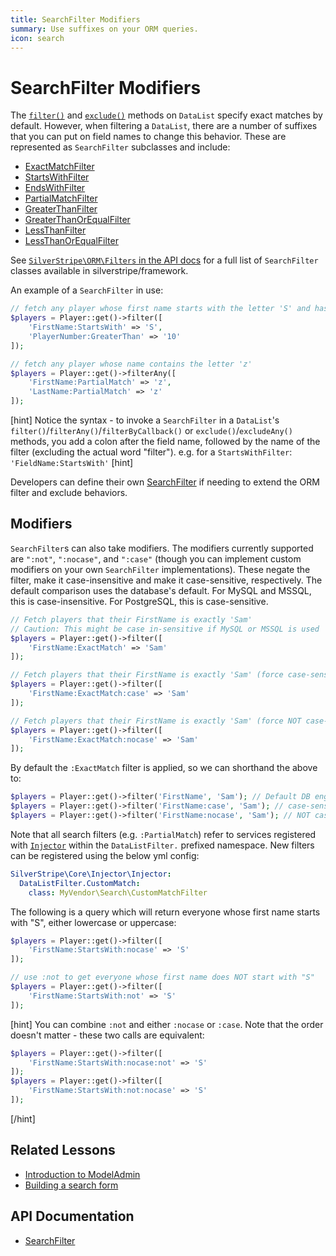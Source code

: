 ```yaml
---
title: SearchFilter Modifiers
summary: Use suffixes on your ORM queries.
icon: search
---
```


# SearchFilter Modifiers

The [`filter()`](api:SilverStripe\ORM\DataList::filter()) and [`exclude()`](api:SilverStripe\ORM\DataList::exclude()) methods on `DataList` specify exact matches by default. However, when filtering a `DataList`, there are a number of suffixes that
you can put on field names to change this behavior. These are represented as `SearchFilter` subclasses and include:

 * [ExactMatchFilter](api:SilverStripe\ORM\Filters\ExactMatchFilter)
 * [StartsWithFilter](api:SilverStripe\ORM\Filters\StartsWithFilter)
 * [EndsWithFilter](api:SilverStripe\ORM\Filters\EndsWithFilter) 
 * [PartialMatchFilter](api:SilverStripe\ORM\Filters\PartialMatchFilter)
 * [GreaterThanFilter](api:SilverStripe\ORM\Filters\GreaterThanFilter)
 * [GreaterThanOrEqualFilter](api:SilverStripe\ORM\Filters\GreaterThanOrEqualFilter)
 * [LessThanFilter](api:SilverStripe\ORM\Filters\LessThanFilter)
 * [LessThanOrEqualFilter](api:SilverStripe\ORM\Filters\LessThanOrEqualFilter)

See [`SilverStripe\ORM\Filters` in the API docs](api:SilverStripe\ORM\Filters) for a full list of `SearchFilter` classes available in silverstripe/framework.

An example of a `SearchFilter` in use:

```php
// fetch any player whose first name starts with the letter 'S' and has a PlayerNumber greater than 10
$players = Player::get()->filter([
    'FirstName:StartsWith' => 'S',
    'PlayerNumber:GreaterThan' => '10'
]);

// fetch any player whose name contains the letter 'z'
$players = Player::get()->filterAny([
    'FirstName:PartialMatch' => 'z',
    'LastName:PartialMatch' => 'z'
]);
```

[hint]
Notice the syntax - to invoke a `SearchFilter` in a `DataList`'s `filter()`/`filterAny()`/`filterByCallback()` or `exclude()`/`excludeAny()` methods, you add a colon after the field name, followed by the name of the filter (excluding the actual word "filter"). e.g. for a `StartsWithFilter`: `'FieldName:StartsWith'`
[hint]

Developers can define their own [SearchFilter](api:SilverStripe\ORM\Filters\SearchFilter) if needing to extend the ORM filter and exclude behaviors.

## Modifiers

`SearchFilter`s can also take modifiers. The modifiers currently supported are `":not"`, `":nocase"`, and
`":case"` (though you can implement custom modifiers on your own `SearchFilter` implementations). These negate the filter, make it case-insensitive and make it case-sensitive, respectively. The default
comparison uses the database's default. For MySQL and MSSQL, this is case-insensitive. For PostgreSQL, this is
case-sensitive.

```php
// Fetch players that their FirstName is exactly 'Sam'
// Caution: This might be case in-sensitive if MySQL or MSSQL is used
$players = Player::get()->filter([
    'FirstName:ExactMatch' => 'Sam'
]);

// Fetch players that their FirstName is exactly 'Sam' (force case-sensitive)
$players = Player::get()->filter([
    'FirstName:ExactMatch:case' => 'Sam'
]);

// Fetch players that their FirstName is exactly 'Sam' (force NOT case-sensitive)
$players = Player::get()->filter([
    'FirstName:ExactMatch:nocase' => 'Sam'
]);
```

By default the `:ExactMatch` filter is applied, so we can shorthand the above to:
```php
$players = Player::get()->filter('FirstName', 'Sam'); // Default DB engine behaviour
$players = Player::get()->filter('FirstName:case', 'Sam'); // case-sensitive
$players = Player::get()->filter('FirstName:nocase', 'Sam'); // NOT case-sensitive
```

Note that all search filters (e.g. `:PartialMatch`) refer to services registered with [`Injector`](api:SilverStripe\Core\Injector\Injector)
within the `DataListFilter.` prefixed namespace. New filters can be registered using the below yml
config:

```yaml
SilverStripe\Core\Injector\Injector:
  DataListFilter.CustomMatch:
    class: MyVendor\Search\CustomMatchFilter
```

The following is a query which will return everyone whose first name starts with "S", either lowercase or uppercase:

```php
$players = Player::get()->filter([
    'FirstName:StartsWith:nocase' => 'S'
]);

// use :not to get everyone whose first name does NOT start with "S"
$players = Player::get()->filter([
    'FirstName:StartsWith:not' => 'S'
]);
```

[hint]
You can combine `:not` and either `:nocase` or `:case`. Note that the order doesn't matter - these two calls are equivalent:

```php
$players = Player::get()->filter([
    'FirstName:StartsWith:nocase:not' => 'S'
]);
$players = Player::get()->filter([
    'FirstName:StartsWith:not:nocase' => 'S'
]);
```
[/hint]

## Related Lessons
* [Introduction to ModelAdmin](https://www.silverstripe.org/learn/lessons/v4/introduction-to-modeladmin-1)
* [Building a search form](https://www.silverstripe.org/learn/lessons/v4/building-a-search-form-1)

## API Documentation

* [SearchFilter](api:SilverStripe\ORM\Filters\SearchFilter)
